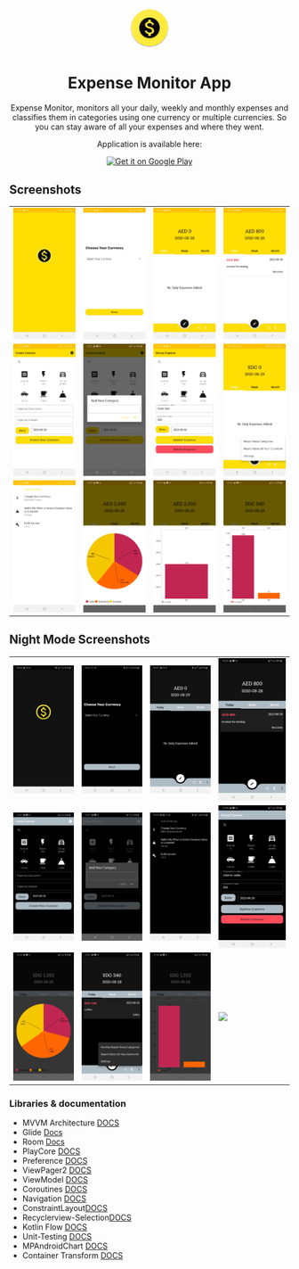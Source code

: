 <div align="center">

# ![alt text](https://github.com/ELTEGANI/ExpenseMonitorApp/blob/master/app/screenshots/logo.png)   
     
# Expense Monitor App
        
Expense Monitor, monitors all your daily, weekly and monthly expenses and classifies them in categories using one currency or multiple currencies. 
So you can stay aware of all your expenses and where they went.

Application is available here:

<a href='https://play.google.com/store/apps/details?id=com.monitoryourexpenses.expenses'><img alt='Get it on Google Play' src='https://play.google.com/intl/en_us/badges/images/generic/en_badge_web_generic.png' height="80"/></a>

</div>

## Screenshots
<table align="center">
        <tr>
          <td><img src = "app/screenshots/1_l.jpg" ></td>
          <td><img src = "app/screenshots/2_l.jpg" ></td>
          <td><img src = "app/screenshots/3_l.jpg" ></td>
          <td><img src = "app/screenshots/4_l.jpg" ></td>
        </tr>
      <tr>
        <td><img src = "app/screenshots/5_l.jpg" ></td>
        <td><img src = "app/screenshots/6_l.jpg" ></td>
        <td><img src = "app/screenshots/7_l.jpg" ></td>
        <td><img src = "app/screenshots/8_l.jpg" ></td>
      </tr>
       <tr>
              <td><img src = "app/screenshots/9_l.jpg" ></td>
              <td><img src = "app/screenshots/10_l.jpg" ></td>
              <td><img src = "app/screenshots/11_l.jpg" ></td>
              <td><img src = "app/screenshots/12_l.jpg" ></td>
       </tr>
</table> 

## Night Mode Screenshots
<table align="center">
        <tr>
          <td><img src = "app/screenshots/1_d.jpg" ></td>
          <td><img src = "app/screenshots/2_d.jpg" ></td>
          <td><img src = "app/screenshots/3_d.jpg" ></td>
          <td><img src = "app/screenshots/4_d.jpg" ></td>
        </tr>
      <tr>
        <td><img src = "app/screenshots/5_d.jpg" ></td>
        <td><img src = "app/screenshots/6_d.jpg" ></td>
        <td><img src = "app/screenshots/7_d.jpg" ></td>
        <td><img src = "app/screenshots/8_d.jpg" ></td>
      </tr>
       <tr>
              <td><img src = "app/screenshots/9_d.jpg" ></td>
              <td><img src = "app/screenshots/10_d.jpg" ></td>
              <td><img src = "app/screenshots/11_d.jpg" ></td>
              <td><img src = "app/screenshots/12_d.jpg" ></td>
       </tr>
</table> 

### Libraries & documentation
- MVVM Architecture [DOCS](https://developer.android.com/jetpack/guide)
- Glide [Docs](https://bumptech.github.io/glide/)
- Room [Docs](https://developer.android.com/jetpack/androidx/releases/room)
- PlayCore [DOCS](https://developer.android.com/guide/playcore)
- Preference [DOCS](https://developer.android.com/reference/android/preference/Preference)
- ViewPager2 [DOCS](https://developer.android.com/jetpack/androidx/releases/viewpager2)
- ViewModel [DOCS](https://developer.android.com/topic/libraries/architecture/viewmodel)
- Coroutines [DOCS](https://developer.android.com/kotlin/coroutines)
- Navigation [DOCS](https://developer.android.com/guide/navigation/navigation-getting-started)
- ConstraintLayout[DOCS](https://developer.android.com/reference/androidx/constraintlayout/widget/ConstraintLayout)
- Recyclerview-Selection[DOCS](https://developer.android.com/reference/kotlin/androidx/recyclerview/selection/package-summary)
- Kotlin Flow [DOCS](https://kotlinlang.org/docs/reference/coroutines/flow.html)
- Unit-Testing [DOCS](https://developer.android.com/training/testing/unit-testing)
- MPAndroidChart [DOCS](https://github.com/PhilJay/MPAndroidChart)
- Container Transform [DOCS](https://github.com/material-components/material-components-android/blob/master/docs/theming/Motion.md)
